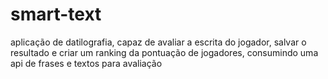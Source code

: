 # smart-text
aplicação de datilografia, capaz de avaliar a escrita do jogador, salvar o resultado e criar um ranking da pontuação de jogadores, consumindo uma api de frases e textos para avaliação

